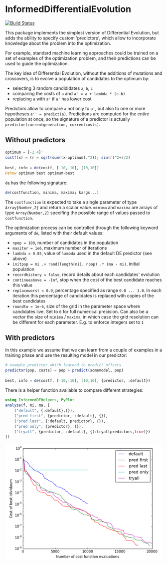 # InformedDifferentialEvolution

[![Build Status](https://travis-ci.org/rened/InformedDifferentialEvolution.jl.svg?branch=master)](https://travis-ci.org/rened/InformedDifferentialEvolution.jl)

This package implements the simplest version of Differential Evolution, but adds the ability to specify custom 'predictors', which allow to incorporate knowledge about the problem into the optimization. 

For example, standard machine learning approaches could be trained on a set of examples of the optimization problem, and their predictions can be used to guide the optimization.

The key idea of Differential Evolution, without the additions of mutations and crossovers, is to evolve a population of candidates to the optimum by:

* selecting 3 random candididates `a`, `b`, `c`
* comparing the costs of `a` and `a' = a + lambda * (c-b)`
* replacing `a` with `a'` if `a'` has lower cost

Predictors allow to compare `a` not only to `a'`, but also to one or more hypotheses `a'' = predict(a)`. Predictions are computed for the entire population at once, so the signature of a predictor is actually `predictor(currentgeneration, currentcosts)`.


## Without predictors

```jl
optimum = [-2 4]'
costf(x) = (r = sqrt(sum((x-optimum).^2)); sin(r)^2+r/2)

best, info = de(costf, [-10,-10], [10,10])
@show optimum best optimum-best
```
`de` has the following signature:
```jl
de(costfunction, minima, maxima; kargs...)
```
The `costfunction` is expected to take a single parameter of type `Array{Number,2}` and return a scalar value. 
`minima` and `maxima` are arrays of type `Array{Number,2}` specifing the possible range of values passed to `costfunction`.

The optimization process can be controlled through the following keyword arguments of `de`, listed with their default values:
* `npop = 100`, number of candidates in the population
* `maxiter = 1e6`, maximum number of iterations
* `lambda = 0.85`, value of `lambda` used in the default DE predictor (see above)
* `initpop = mi .+ rand(length(mi), npop) .* (ma - mi)`, initial population
* `recordhistory = false`, record details about each candidates' evolution
* `continueabove = -Inf`, stop when the cost of the best candidate reaches this value
* `replaceworst = 0.0`, percentage specified as range `0.0 ... 1.0`. In each iteration this percentage of candidates is replaced with copies of the best candidates
* `roundto = 1e-6`, size of the grid in the parameter space where candidates live. Set to `0` for full numerical precision. Can also be a vector the size of `minima` / `maxima`, in which case the grid resolution can be different for each parameter. E.g. to enforce integers set to `1`

## With predictors

In this example we assume that we can learn from a couple of examples in a training phase and use the resulting model in our predictor:

```jl
# example predictor which learned to predict offsets
predictor(pop, costs) = pop + predict(somemodel, pop)

best, info = de(costf, [-10,-10], [10,10], {predictor, :default})
```

There is a helper function available to compare different strategies:

```jl
using InformedDEHelpers, PyPlot
analyze(f, mi, ma, [
	("default", {:default},{}),
	("pred first", {predictor, :default}, {}),
	("pred last", {:default, predictor}, {}),
	("pred only", {predictor}, {}),
	("tryall", {predictor, :default}, {(:tryallpredictors,true)})
])
```

![](example.png)



